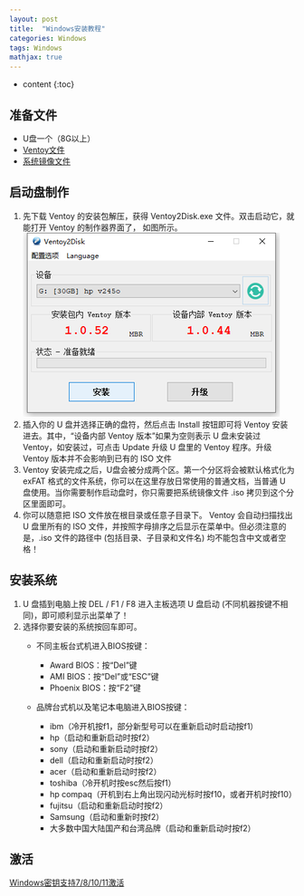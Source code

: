 ```yaml
---
layout: post
title:  "Windows安装教程"
categories: Windows
tags: Windows
mathjax: true
---
```


* content
{:toc}


## 准备文件

* U盘一个（8G以上）
* [Ventoy文件](https://www.lanzoui.com/b01bd54gb)
* [系统镜像文件](/Windows/)

## 启动盘制作
1. 先下载 Ventoy 的安装包解压，获得 Ventoy2Disk.exe 文件。双击启动它，就能打开 Ventoy 的制作器界面了， 如图所示。
![avatar](/image/ventoy.png)
2. 插入你的 U 盘并选择正确的盘符，然后点击 Install 按钮即可将 Ventoy 安装进去。其中，“设备内部 Ventoy 版本”如果为空则表示 U 盘未安装过 Ventoy，如安装过，可点击 Update 升级 U 盘里的 Ventoy 程序。升级 Ventoy 版本并不会影响到已有的 ISO 文件
3. Ventoy 安装完成之后，U盘会被分成两个区。第一个分区将会被默认格式化为 exFAT 格式的文件系统，你可以在这里存放日常使用的普通文档，当普通 U 盘使用。当你需要制作启动盘时，你只需要把系统镜像文件 .iso 拷贝到这个分区里面即可。
4. 你可以随意把 ISO 文件放在根目录或任意子目录下。 Ventoy 会自动扫描找出 U 盘里所有的 ISO 文件，并按照字母排序之后显示在菜单中。但必须注意的是，.iso 文件的路径中 (包括目录、子目录和文件名) 均不能包含中文或者空格！

## 安装系统
1. U 盘插到电脑上按 DEL / F1 / F8 进入主板选项 U 盘启动 (不同机器按键不相同)，即可顺利显示出菜单了！
2. 选择你要安装的系统按回车即可。
	- 不同主板台式机进入BIOS按键：
		- Award BIOS：按“Del”键
		- AMI BIOS：按“Del”或“ESC”键
		- Phoenix BIOS：按“F2”键

	- 品牌台式机以及笔记本电脑进入BIOS按键：
		- ibm（冷开机按f1，部分新型号可以在重新启动时启动按f1）
		- hp（启动和重新启动时按f2）
		- sony（启动和重新启动时按f2）
		- dell（启动和重新启动时按f2）
		- acer（启动和重新启动时按f2）
		- toshiba（冷开机时按esc然后按f1）
		- hp compaq（开机到右上角出现闪动光标时按f10，或者开机时按f10）
		- fujitsu（启动和重新启动时按f2）
		- Samsung（启动和重新时按f2）
		- 大多数中国大陆国产和台湾品牌（启动和重新启动时按f2）
## 激活

[Windows密钥支持7/8/10/11激活](https://item.taobao.com/item.htm?ft=t&id=656613587666)


